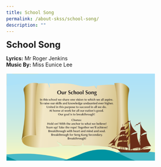 ```yaml
---
title: School Song
permalink: /about-skss/school-song/
description: ""
---
```

**<font size="5">School Song</font>**

**Lyrics:** Mr Roger Jenkins<br>
**Music By:** Miss Eunice Lee

<img src="/images/ABOUT%20SKSS/School%20Song.png"  
     style="width:80%">
